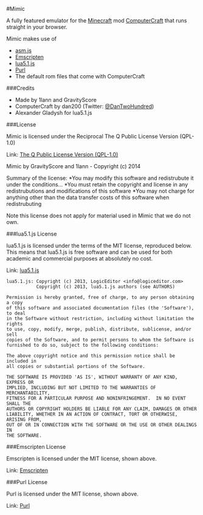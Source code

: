 #Mimic

A fully featured emulator for the [Minecraft](http://minecraft.net) mod [ComputerCraft](http://computercraft.info) that runs straight in your browser.

Mimic makes use of
* [asm.js](http://asmjs.org/)
* [Emscripten](https://github.com/kripken/emscripten)
* [lua5.1.js](https://github.com/logiceditor-com/lua5.1.js/)
* [Purl](https://github.com/allmarkedup/purl)
* The default rom files that come with ComputerCraft


###Credits

* Made by 1lann and GravityScore
* ComputerCraft by dan200 (Twitter: [@DanTwoHundred](https://twitter.com/dan200))
* Alexander Gladysh for lua5.1.js


###License

Mimic is licensed under the Reciprocal The Q Public License Version (QPL-1.0)

Link: [The Q Public License Version (QPL-1.0)](http://opensource.org/licenses/QPL-1.0)

Mimic by GravityScore and 1lann - Copyright (c) 2014

Summary of the license:
*You may modify this software and redistrubute it under the conditions...
*You must retain the copyright and license in any redistrubutions and modifications of this software
*You may not charge for anything other than the data transfer costs of this software when redistrubuting

Note this license does not apply for material used in Mimic that we do not own. 


###lua5.1.js License

lua5.1.js is licensed under the terms of the MIT license, reproduced below.
This means that lua5.1.js is free software and can be used for both academic
and commercial purposes at absolutely no cost.

Link: [lua5.1.js](https://github.com/logiceditor-com/lua5.1.js/)

```
lua5.1.js: Copyright (c) 2013, LogicEditor <info@logiceditor.com>
           Copyright (c) 2013, lua5.1.js authors (see AUTHORS)

Permission is hereby granted, free of charge, to any person obtaining a copy
of this software and associated documentation files (the 'Software'), to deal
in the Software without restriction, including without limitation the rights
to use, copy, modify, merge, publish, distribute, sublicense, and/or sell
copies of the Software, and to permit persons to whom the Software is
furnished to do so, subject to the following conditions:

The above copyright notice and this permission notice shall be included in
all copies or substantial portions of the Software.

THE SOFTWARE IS PROVIDED 'AS IS', WITHOUT WARRANTY OF ANY KIND, EXPRESS OR
IMPLIED, INCLUDING BUT NOT LIMITED TO THE WARRANTIES OF MERCHANTABILITY,
FITNESS FOR A PARTICULAR PURPOSE AND NONINFRINGEMENT.  IN NO EVENT SHALL THE
AUTHORS OR COPYRIGHT HOLDERS BE LIABLE FOR ANY CLAIM, DAMAGES OR OTHER
LIABILITY, WHETHER IN AN ACTION OF CONTRACT, TORT OR OTHERWISE, ARISING FROM,
OUT OF OR IN CONNECTION WITH THE SOFTWARE OR THE USE OR OTHER DEALINGS IN
THE SOFTWARE.
```

###Emscripten License

Emscripten is licensed under the MIT license, shown above.

Link: [Emscripten](https://github.com/kripken/emscripten)

###Purl License

Purl is licensed under the MIT license, shown above.

Link: [Purl](https://github.com/allmarkedup/purl)

